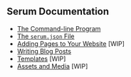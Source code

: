 ## Serum Documentation

* [The Command-line Program](%pages:docs/cmdline)
* [The `serum.json` File](%pages:docs/serum-json)
* [Adding Pages to Your Website](%pages:docs/pages) [WIP]
* [Writing Blog Posts](%pages:docs/posts)
* [Templates](%pages:docs/templates) [WIP]
* [Assets and Media](%pages:docs/assets-media) [WIP]

